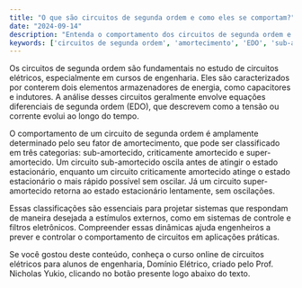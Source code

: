 ```yaml
---
title: "O que são circuitos de segunda ordem e como eles se comportam?"
date: "2024-09-14"
description: "Entenda o comportamento dos circuitos de segunda ordem e suas classificações de amortecimento."
keywords: ['circuitos de segunda ordem', 'amortecimento', 'EDO', 'sub-amortecida', 'criticamente amortecida']
---
```


Os circuitos de segunda ordem são fundamentais no estudo de circuitos elétricos, especialmente em cursos de engenharia. Eles são caracterizados por conterem dois elementos armazenadores de energia, como capacitores e indutores. A análise desses circuitos geralmente envolve equações diferenciais de segunda ordem (EDO), que descrevem como a tensão ou corrente evolui ao longo do tempo.

O comportamento de um circuito de segunda ordem é amplamente determinado pelo seu fator de amortecimento, que pode ser classificado em três categorias: sub-amortecido, criticamente amortecido e super-amortecido. Um circuito sub-amortecido oscila antes de atingir o estado estacionário, enquanto um circuito criticamente amortecido atinge o estado estacionário o mais rápido possível sem oscilar. Já um circuito super-amortecido retorna ao estado estacionário lentamente, sem oscilações.

Essas classificações são essenciais para projetar sistemas que respondam de maneira desejada a estímulos externos, como em sistemas de controle e filtros eletrônicos. Compreender essas dinâmicas ajuda engenheiros a prever e controlar o comportamento de circuitos em aplicações práticas.

Se você gostou deste conteúdo, conheça o curso online de circuitos elétricos para alunos de engenharia, Domínio Elétrico, criado pelo Prof. Nicholas Yukio, clicando no botão presente logo abaixo do texto.